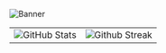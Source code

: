 ![Banner](https://github.com/mujie-chen/mujie-chen/blob/main/github-banner.png?raw=true)
 
<!--
Current projects?? 
-->

<table>
<tr>
  <td>
    <img src="https://github-readme-stats.vercel.app/api?username=ContrQl&show_icons=true&theme=tokyonight&hide_border=true&include_all_commits=false&count_private=false" alt="GitHub Stats" title="Github Stats"/>  

  </td>
  <td>
      <img src="https://github-readme-streak-stats.herokuapp.com/?user=ContrQl&theme=tokyonight&hide_border=true" alt="Github Streak" title="Github Streak"/> 
  </td>
</tr>
</table>
